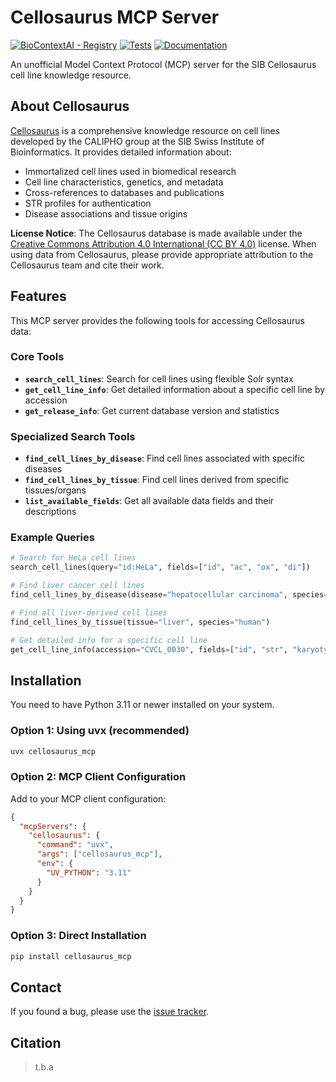 # Cellosaurus MCP Server

[![BioContextAI - Registry](https://img.shields.io/badge/Registry-package?style=flat&label=BioContextAI&labelColor=%23fff&color=%233555a1&link=https%3A%2F%2Fbiocontext.ai%2Fregistry)](https://biocontext.ai/registry)
[![Tests][badge-tests]][tests]
[![Documentation][badge-docs]][documentation]

[badge-tests]: https://img.shields.io/github/actions/workflow/status/biocontext-ai/unofficial-cellosaurus-mcp/test.yaml?branch=main
[badge-docs]: https://img.shields.io/readthedocs/unofficial-cellosaurus-mcp

An unofficial Model Context Protocol (MCP) server for the SIB Cellosaurus cell line knowledge resource.

## About Cellosaurus

[Cellosaurus](https://www.cellosaurus.org) is a comprehensive knowledge resource on cell lines developed by the CALIPHO group at the SIB Swiss Institute of Bioinformatics. It provides detailed information about:

- Immortalized cell lines used in biomedical research
- Cell line characteristics, genetics, and metadata
- Cross-references to databases and publications
- STR profiles for authentication
- Disease associations and tissue origins

**License Notice**: The Cellosaurus database is made available under the [Creative Commons Attribution 4.0 International (CC BY 4.0)](https://creativecommons.org/licenses/by/4.0/) license. When using data from Cellosaurus, please provide appropriate attribution to the Cellosaurus team and cite their work.

## Features

This MCP server provides the following tools for accessing Cellosaurus data:

### Core Tools

- **`search_cell_lines`**: Search for cell lines using flexible Solr syntax
- **`get_cell_line_info`**: Get detailed information about a specific cell line by accession
- **`get_release_info`**: Get current database version and statistics

### Specialized Search Tools

- **`find_cell_lines_by_disease`**: Find cell lines associated with specific diseases
- **`find_cell_lines_by_tissue`**: Find cell lines derived from specific tissues/organs
- **`list_available_fields`**: Get all available data fields and their descriptions

### Example Queries

```python
# Search for HeLa cell lines
search_cell_lines(query="id:HeLa", fields=["id", "ac", "ox", "di"])

# Find liver cancer cell lines
find_cell_lines_by_disease(disease="hepatocellular carcinoma", species="human")

# Find all liver-derived cell lines
find_cell_lines_by_tissue(tissue="liver", species="human")

# Get detailed info for a specific cell line
get_cell_line_info(accession="CVCL_0030", fields=["id", "str", "karyotype"])
```

## Installation

You need to have Python 3.11 or newer installed on your system.

### Option 1: Using uvx (recommended)

```bash
uvx cellosaurus_mcp
```

### Option 2: MCP Client Configuration

Add to your MCP client configuration:

```json
{
  "mcpServers": {
    "cellosaurus": {
      "command": "uvx",
      "args": ["cellosaurus_mcp"],
      "env": {
        "UV_PYTHON": "3.11"
      }
    }
  }
}
```

### Option 3: Direct Installation

```bash
pip install cellosaurus_mcp
```

## Contact

If you found a bug, please use the [issue tracker][].

## Citation

> t.b.a

[uv]: https://github.com/astral-sh/uv
[issue tracker]: https://github.com/biocontext-ai/unofficial-cellosaurus-mcp/issues
[tests]: https://github.com/biocontext-ai/unofficial-cellosaurus-mcp/actions/workflows/test.yaml
[documentation]: https://unofficial-cellosaurus-mcp.readthedocs.io
[changelog]: https://unofficial-cellosaurus-mcp.readthedocs.io/en/latest/changelog.html
[api documentation]: https://unofficial-cellosaurus-mcp.readthedocs.io/en/latest/api.html
[pypi]: https://pypi.org/project/unofficial-cellosaurus-mcp
